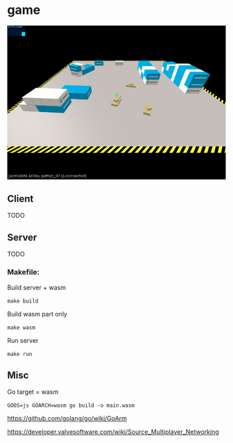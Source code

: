 # game

![alt text](./assets/screen1.png)

## Client
TODO

## Server
TODO

### Makefile:

Build server + wasm
```
make build
```

Build wasm part only
```
make wasm
```

Run server
```
make run
```
## Misc



Go target = wasm
```
GOOS=js GOARCH=wasm go build -o main.wasm
```

https://github.com/golang/go/wiki/GoArm

https://developer.valvesoftware.com/wiki/Source_Multiplayer_Networking